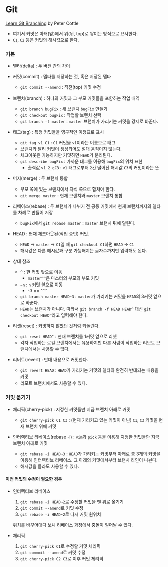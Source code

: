 # Git

[Learn Git Branching](https://learngitbranching.js.org/) by Peter Cottle

* 여기서 커밋은 아래(앞)에서 위(뒤, top)로 쌓이는 방식으로 묘사한다.
* `C1`, `C2` 등은 커밋의 해시값으로 한다.

### 기본

* 델타(delta) : 두 버전 간의 차이

* 커밋(commit) : 델타를 저장하는 것, 혹은 저장된 델타
  * `git commit --amend` : 직전(top) 커밋 수정

* 브랜치(branch) : 하나의 커밋과 그 부모 커밋들을 포함하는 작업 내역
  * `git branch bugFix` : 새 브랜치 `bugFix` 만들기
  * `git checkout bugFix` : 작업할 브랜치 선택
  * `git branch -f master` : `master` 브랜치가 가리키는 커밋을 강제로 바꾼다.

* 태그(tag) : 특정 커밋들을 영구적인 이정표로 표시
  * `git tag v1 C1` : `C1` 커밋을 `v1`이라는 이름으로 태그
  * 브랜치와 달리 커밋이 생성되어도 절대 움직이지 않는다.
  * 체크아웃은 가능하지만 커밋하면 `HEAD`가 분리된다.
  * `git describe bugFix` : 가까운 태그를 이용해 `bugFix`의 위치 표현
    * 출력값 `v1_2_gC3` : `v1` 태그로부터 `2`칸 떨어진 해시값 `C3`의 커밋이라는 뜻

* 머지(merge) : 두 브랜치 통합
  * 부모 쪽에 있는 브랜치에서 자식 쪽으로 합쳐야 한다.
  * `git merge master` : 현재 브랜치와 `master` 브랜치 통합

* 리베이스(rebase) : 두 브랜치가 나뉘기 전 공통 커밋에서 현재 브랜치까지의 델타를 차례로 만들어 저장
  * `bugFix`에서 `git rebase master` : `master` 브랜치 뒤에 달린다.

* HEAD : 현재 체크아웃된(작업 중인) 커밋.
  * `HEAD` -> `master` -> `C1`일 때 `git checkout C1`하면 `HEAD` -> `C1`
  * 해시값은 다른 해시값과 구분 가능해지는 글자수까지만 입력해도 된다.

* 상대 참조
  * `^` : 한 커밋 앞으로 이동
    * `master^^`은 마스터의 부모의 부모 커밋
  * `~n` : `n` 커밋 앞으로 이동
    * `~3` == `^^^`
  * `git branch master HEAD~3` : `master`가 가리키는 커밋을 `HEAD`의 3커밋 앞으로 바꾼다.
  * `HEAD`는 브랜치가 아니다. 따라서 `git branch -f HEAD HEAD^` 대신 `git checkout HEAD^`라고 입력해야 한다.

* 리셋(reset) : 커밋하지 않았던 것처럼 되돌린다.
  * `git reset HEAD^` : 현재 브랜치를 1커밋 앞으로 리셋
  * 각자 작업하는 로컬 브랜치에서는 유용하지만 다른 사람이 작업하는 리모트 브랜치에서는 사용할 수 없다.

* 리버트(revert) : 반대 내용으로 커밋한다.
  * `git revert HEAD` : `HEAD`가 가리키는 커밋의 델타와 완전히 반대되는 내용을 커밋
  * 리모트 브랜치에서도 사용할 수 있다.

### 커밋 옮기기

* 체리픽(cherry-pick) : 지정한 커밋들만 지금 브랜치 아래로 커밋
  * `git cherry-pick C1 C3` : (현재 가리키고 있는 커밋이 아닌) `C1`, `C3` 커밋을 현재 브랜치 위에 커밋

* 인터렉티브 리베이스(rebase -i) : `vim`과 `pick` 등을 이용해 지정한 커밋들만 지금 브랜치 아래로 커밋
  * `git rebase -i HEAD~3` : `HEAD`가 가리키는 커밋부터 아래로 총 3개의 커밋을 이용해 인터렉티브 리베이스. 그 아래의 커밋에서부터 브랜치 라인이 나뉜다.
  * 해시값을 몰라도 사용할 수 있다.

#### 이전 커밋의 수정이 필요한 경우

* 인터렉티브 리베이스
  1. `git rebase -i HEAD~2`로 수정할 커밋을 맨 위로 옮기기
  1. `git commit --amend`로 커밋 수정
  1. `git rebase -i HEAD~2`로 다시 커밋 원위치

  위치를 바꾸어대다 보니 리베이스 과정에서 충돌이 일어날 수 있다.

* 체리픽
  1. `git cherry-pick C1`로 수정할 커밋 체리픽
  1. `git commmit --amend`로 커밋 수정
  1. `git cherry-pick C2 C3`로 이후 커밋 체리픽

